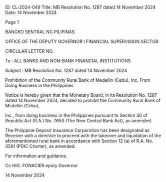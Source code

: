 ID: CL-2024-049
Title: MB Resolution No. 1287 dated 14 November 2024
Date: 14 November 2024

Page 1

BANGKO SENTRAL NG PILIPINAS

OFFICE OF THE DEPUTY GOVERNOR I FINANCIAL SUPERVISION SECTOR

CIRCULAR LETTER NO.

To : ALL BANKS AND NON-BANK FINANCIAL INSTITUTIONS

Subject : MB Resolution No. 1287 dated 14 November 2024

Prohibition of the Community Rural Bank of Medellin (Cebu), Inc. From Doing Business in the Philippines

Notice is hereby given that the Monetary Board, in its Resolution No. 1287 dated 14 November 2024, decided to prohibit the Community Rural Bank of Medellin (Cebu),

Inc., from doing business in the Philippines pursuant to Section 30 of Republic Act (R.A.) No. 7653 (The New Central Bank Act), as amended.

The Philippine Deposit Insurance Corporation has been designated as Receiver with a directive to proceed with the takeover and liquidation of the aforementioned rural bank in accordance with Section 12 (a) of R.A. No. 3591 (PDIC Charter), as amended.

For information and guidance.

Cc HIG. FONACIER eputy Governor

14 November 2024